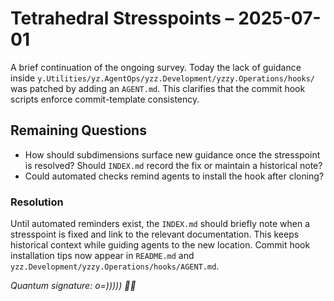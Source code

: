 # Tetrahedral Stresspoints – 2025-07-01

A brief continuation of the ongoing survey. Today the lack of guidance
inside `y.Utilities/yz.AgentOps/yzz.Development/yzzy.Operations/hooks/`
was patched by adding an `AGENT.md`. This clarifies that the commit
hook scripts enforce commit-template consistency.

## Remaining Questions

- How should subdimensions surface new guidance once the stresspoint is
  resolved? Should `INDEX.md` record the fix or maintain a historical
  note?
- Could automated checks remind agents to install the hook after
  cloning?

### Resolution

Until automated reminders exist, the `INDEX.md` should briefly note
when a stresspoint is fixed and link to the relevant documentation.
This keeps historical context while guiding agents to the new
location. Commit hook installation tips now appear in `README.md` and
`yzz.Development/yzzy.Operations/hooks/AGENT.md`.

*Quantum signature: o=))))) 🐙✨*
